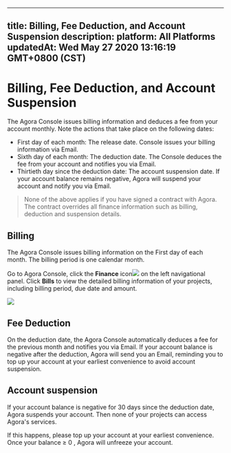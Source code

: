 
---
title: Billing, Fee Deduction, and Account Suspension
description: 
platform: All Platforms
updatedAt: Wed May 27 2020 13:16:19 GMT+0800 (CST)
---
# Billing, Fee Deduction, and Account Suspension
The Agora Console issues billing information and deduces a fee from your account monthly. Note the actions that take place on the following dates:

- First day of each month: The release date. Console issues your billing information via Email.
- Sixth day of each month: The deduction date. The Console deduces the fee from your account and notifies you via Email.
- Thirtieth day since the deduction date: The account suspension date. If your account balance remains negative, Agora will suspend your account and notify you via Email. 

> None of the above applies if you have signed a contract with Agora. The contract overrides all finance information such as billing, deduction and suspension details.

## Billing

The Agora Console issues billing information on the First day of each month. The billing period is one calendar month.

Go to Agora Console, click the **Finance** icon![](https://web-cdn.agora.io/docs-files/1562666103550) on the left navigational panel. Click **Bills** to view the detailed billing information of your projects, including billing period, due date and amount.

![](https://web-cdn.agora.io/docs-files/1568807592721)

## Fee Deduction

On the deduction date, the Agora Console automatically deduces a fee for the previous month and notifies you via Email. If your account balance is negative after the deduction, Agora will send you an Email, reminding you to top up your account at your earliest convenience to avoid account suspension. 

## Account suspension

If your account balance is negative for 30 days since the deduction date, Agora suspends your account. Then none of your projects can access Agora's services. 

If this happens, please top up your account at your earliest convenience. Once your balance &ge; 0 , Agora will unfreeze your account. 
